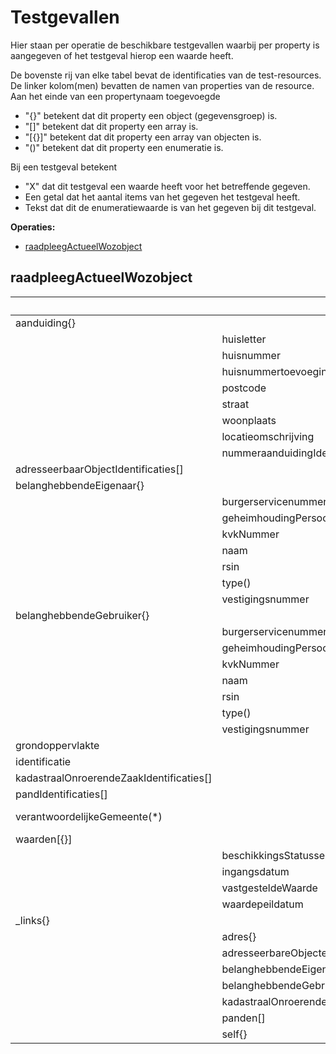 # Testgevallen

Hier staan per operatie de beschikbare testgevallen waarbij per property is aangegeven of het testgeval hierop een waarde heeft.

De bovenste rij van elke tabel bevat de identificaties van de test-resources.
De linker kolom(men) bevatten de namen van properties van de resource.
Aan het einde van een propertynaam toegevoegde
- "{}" betekent dat dit property een object (gegevensgroep) is.
- "[]" betekent dat dit property een array is.
- "[{}]" betekent dat dit property een array van objecten is.
- "()" betekent dat dit property een enumeratie is.

Bij een testgeval betekent
- "X" dat dit testgeval een waarde heeft voor het betreffende gegeven.
- Een getal dat het aantal items van het gegeven het testgeval heeft.
- Tekst dat dit de enumeratiewaarde is van het gegeven bij dit testgeval.

**Operaties:**

- [raadpleegActueelWozobject](#raadpleegActueelWozobject)

## raadpleegActueelWozobject

||||000500055044|800000051111|800000093455|000500055046|800000200021|800000200022|000500000001|800000014669|800000003118|800000823525|800012345678|800000024029|800000027395|800000024901|800047970000|800027210003|
|--- |--- |--- |--- |--- |--- |--- |--- |--- |--- |--- |--- |--- |--- |--- |--- |--- |--- |--- |
|aanduiding{}|||X|X|X|X|X|X|X|X|X|X|X|X|X|X|X|X|
||huisletter|||X|||||X|||||X|X|X|X|X|
||huisnummer||X|X|X|X|X|X|X|X|X|X|X|X|X|X|X|X|
||huisnummertoevoeging|||X|||X|X|X|||||X|X|X|X|X|
||postcode||X|X|X|X|X|X|X|X|X|X|X|X|X|X|X|X|
||straat||X|X|X|X|X|X|X|X|X|X|X|X|X|X|X|X|
||woonplaats||X|X|X|X|X|X|X|X|X|X|X|X|X|X|X|X|
||locatieomschrijving|||||||||||||X|X|X|X|X|
||nummeraanduidingIdentificatie||X|X|X|X|X|X|X|X|X|X|X|X|X|X|X|X|
|adresseerbaarObjectIdentificaties[]|||1|1|1|1|||1|1|1|1|3|1|1|1|1|1|
|belanghebbendeEigenaar{}|||X|X|X|X|X|X|X|X|X|X||X|X|X|X|X|
||burgerservicenummer||X||X|X|||X|X|X|||X|X|X|X|X|
||geheimhoudingPersoonsgegevens(?)||True|||True|||True||||||||||
||kvkNummer|||||||||||X|||||||
||naam||X|X|X|X|X|X|X|X|X|X||X|X|X|X|X|
||rsin|||X|||X|X|||||||||||
||type()||natuurlijk_persoon|niet_natuurlijk_persoon|natuurlijk_persoon|natuurlijk_persoon|niet_natuurlijk_persoon|niet_natuurlijk_persoon|natuurlijk_persoon|natuurlijk_persoon|natuurlijk_persoon|vestiging||natuurlijk_persoon|natuurlijk_persoon|natuurlijk_persoon|natuurlijk_persoon|natuurlijk_persoon|
||vestigingsnummer|||||||||||X|||||||
|belanghebbendeGebruiker{}||||X||X|||||||||||||
||burgerservicenummer|||||X|||||||||||||
||geheimhoudingPersoonsgegevens(?)|||||True|||||||||||||
||kvkNummer||||||||||||||||||
||naam|||X||X|||||||||||||
||rsin|||X|||||||||||||||
||type()|||niet_natuurlijk_persoon||natuurlijk_persoon|||||||||||||
||vestigingsnummer||||||||||||||||||
|grondoppervlakte|||X|X|X|X|X|X||X|X|X|X|X|X|X|X|X|
|identificatie|||X|X|X|X|X|X|X|X|X|X|X|X|X|X|X|X|
|kadastraalOnroerendeZaakIdentificaties[]|||||||||||||||||||
|pandIdentificaties[]||||3|1|1|||10|||||1|1|1|1|1|
|verantwoordelijkeGemeente(*)|||Bedum|Test Gemeente 8000|Test Gemeente 8000|Bedum|Test Gemeente 8000|Test Gemeente 8000|Bedum|Test Gemeente 8000|Test Gemeente 8000|Test Gemeente 8000|Test Gemeente 8000|Test Gemeente 8000|Test Gemeente 8000|Test Gemeente 8000|Test Gemeente 8000|Test Gemeente 8000|
|waarden[{}]|||1|4||5|||1|4|5|6||4|4|4|2|2|
||beschikkingsStatussen[{}]||1|1||1|||1|1|1|1||1|1|1|2|1|
||ingangsdatum||X|X||X|||X|X|X|X||X|X|X|X|X|
||vastgesteldeWaarde||X|X||X|||X|X|X|X||X|X|X|X|X|
||waardepeildatum||X|X||X|||X|X|X|X||X|X|X|X|X|
|_links{}|||X|X|X|X|X|X|X|X|X|X|X|X|X|X|X|X|
||adres{}||X|X|X|X|X|X|X|X|X|X|X|X|X|X|X|X|
||adresseerbareObjecten[]||||||||||||||||||
||belanghebbendeEigenaar{}||X||X|X|||X|X|X|||X|X|X|X|X|
||belanghebbendeGebruiker{}|||||X|||||||||||||
||kadastraalOnroerendeZaken[]||1|1|1|1|1|1|1|1|1|1|1|1|1|1|1|1|
||panden[]|||1|1|1|||1|||||1|1|1|1|1|
||self{}||X|X|X|X|X|X|X|X|X|X|X|X|X|X|X|X|
